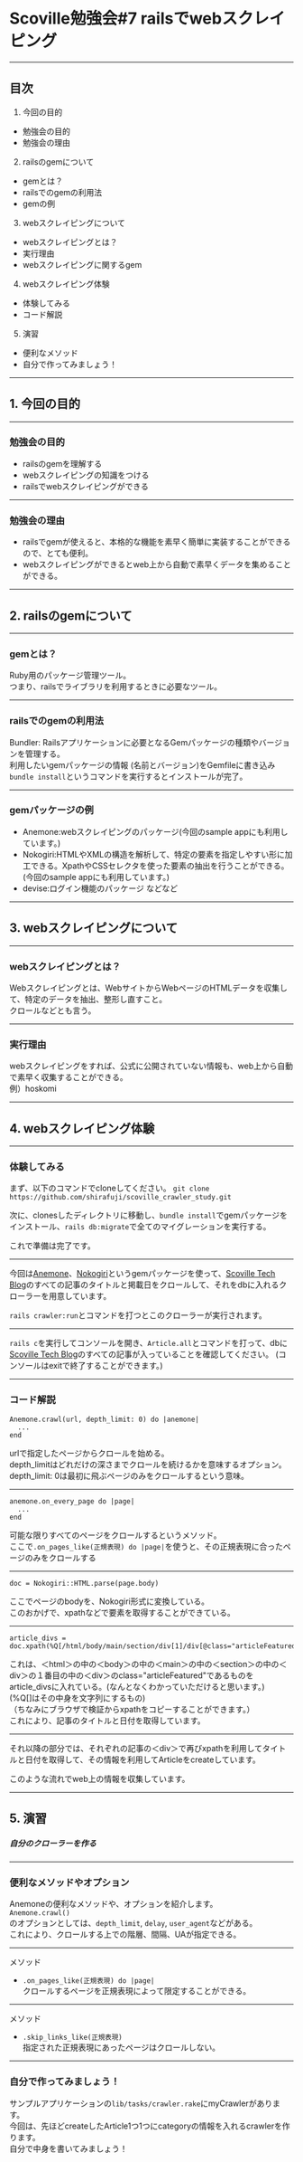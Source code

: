 # Scoville勉強会#7 railsでwebスクレイピング
___

## 目次
1. 今回の目的
 * 勉強会の目的
 * 勉強会の理由
2. railsのgemについて
 * gemとは？
 * railsでのgemの利用法
 * gemの例
3. webスクレイピングについて
 * webスクレイピングとは？
 * 実行理由
 * webスクレイピングに関するgem
4. webスクレイピング体験
 * 体験してみる
 * コード解説
5. 演習
 * 便利なメソッド
 * 自分で作ってみましょう！
___

## 1. 今回の目的
___
### 勉強会の目的
* railsのgemを理解する
* webスクレイピングの知識をつける
* railsでwebスクレイピングができる
___
### 勉強会の理由
* railsでgemが使えると、本格的な機能を素早く簡単に実装することができるので、とても便利。
* webスクレイピングができるとweb上から自動で素早くデータを集めることができる。
___
## 2. railsのgemについて
___
### gemとは？
Ruby用のパッケージ管理ツール。  
つまり、railsでライブラリを利用するときに必要なツール。
___
### railsでのgemの利用法
Bundler:
Railsアプリケーションに必要となるGemパッケージの種類やバージョンを管理する。  
利用したいgemパッケージの情報 (名前とバージョン)をGemfileに書き込み`bundle install`というコマンドを実行するとインストールが完了。
___
### gemパッケージの例
* Anemone:webスクレイピングのパッケージ(今回のsample appにも利用しています。)
* Nokogiri:HTMLやXMLの構造を解析して、特定の要素を指定しやすい形に加工できる。XpathやCSSセレクタを使った要素の抽出を行うことができる。(今回のsample appにも利用しています。)
* devise:ログイン機能のパッケージ
などなど
___
## 3. webスクレイピングについて
___
### webスクレイピングとは？
Webスクレイピングとは、WebサイトからWebページのHTMLデータを収集して、特定のデータを抽出、整形し直すこと。  
クロールなどとも言う。
___
### 実行理由
webスクレイピングをすれば、公式に公開されていない情報も、web上から自動で素早く収集することができる。  
例）hoskomi
___
## 4. webスクレイピング体験
___
### 体験してみる
まず、以下のコマンドでcloneしてください。
`git clone https://github.com/shirafuji/scoville_crawler_study.git`

次に、clonesしたディレクトリに移動し、`bundle install`でgemパッケージをインストール、`rails db:migrate`で全てのマイグレーションを実行する。

これで準備は完了です。
___
今回は[Anemone](https://github.com/chriskite/anemone)、[Nokogiri](http://www.nokogiri.org/)というgemパッケージを使って、[Scoville Tech Blog](https://tech.sc0ville.com/)のすべての記事のタイトルと掲載日をクロールして、それをdbに入れるクローラーを用意しています。

`rails crawler:run`とコマンドを打つとこのクローラーが実行されます。
___
`rails c`を実行してコンソールを開き、`Article.all`とコマンドを打って、dbに[Scoville Tech Blog](https://tech.sc0ville.com/)のすべての記事が入っていることを確認してください。
(コンソールはexitで終了することができます。)
___
### コード解説
```
Anemone.crawl(url, depth_limit: 0) do |anemone|
  ...
end
```
urlで指定したページからクロールを始める。  
depth_limitはどれだけの深さまでクロールを続けるかを意味するオプション。depth_limit: 0は最初に飛ぶページのみをクロールするという意味。
___
```
anemone.on_every_page do |page|
  ...
end
```
可能な限りすべてのページをクロールするというメソッド。  
ここで`.on_pages_like(正規表現) do |page|`を使うと、その正規表現に合ったページのみをクロールする
___
```
doc = Nokogiri::HTML.parse(page.body)
```
ここでページのbodyを、Nokogiri形式に変換している。  
このおかげで、xpathなどで要素を取得することができている。
___
```
article_divs = doc.xpath(%Q[/html/body/main/section/div[1]/div[@class="articleFeatured"]])
```
これは、＜html＞の中の＜body＞の中の＜main＞の中の＜section＞の中の＜div＞の１番目の中の＜div＞のclass="articleFeatured"であるものをarticle_divsに入れている。(なんとなくわかっていただけると思います。)  
(%Q[]はその中身を文字列にするもの)  
（ちなみにブラウザで検証からxpathをコピーすることができます。）  
これにより、記事のタイトルと日付を取得しています。
___
それ以降の部分では、それぞれの記事の＜div＞で再びxpathを利用してタイトルと日付を取得して、その情報を利用してArticleをcreateしています。

このような流れでweb上の情報を収集しています。
___
## 5. 演習
##### 自分のクローラーを作る
___
### 便利なメソッドやオプション
Anemoneの便利なメソッドや、オプションを紹介します。  
`Anemone.crawl()`  
のオプションとしては、`depth_limit`, `delay`, `user_agent`などがある。  
これにより、クロールする上での階層、間隔、UAが指定できる。
___
メソッド
* `.on_pages_like(正規表現) do |page|`  
クロールするページを正規表現によって限定することができる。
___
メソッド
* `.skip_links_like(正規表現)`  
指定された正規表現にあったページはクロールしない。
___
### 自分で作ってみましょう！
サンプルアプリケーションの`lib/tasks/crawler.rake`にmyCrawlerがあります。  
今回は、先ほどcreateしたArticle1つ1つにcategoryの情報を入れるcrawlerを作ります。  
自分で中身を書いてみましょう！
